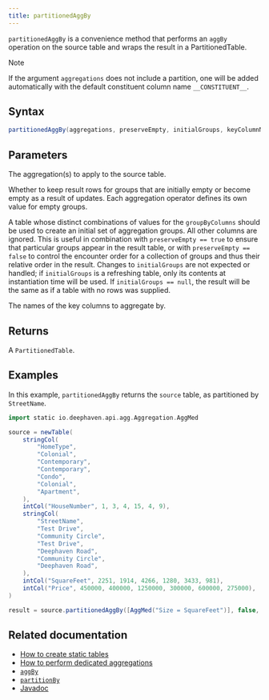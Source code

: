 ```yaml
---
title: partitionedAggBy
---
```


`partitionedAggBy` is a convenience method that performs an `aggBy` operation on the source table and wraps the result in a PartitionedTable.

> [!NOTE]
> If the argument `aggregations` does not include a partition, one will be added automatically with the default constituent column name `__CONSTITUENT__`.

## Syntax

```groovy syntax
partitionedAggBy(aggregations, preserveEmpty, initialGroups, keyColumnNames...)
```

## Parameters

<ParamTable>
<Param name="aggregations" type="Collection<? extends Aggregation>">

The aggregation(s) to apply to the source table.

</Param>
<Param name="preserveEmpty" type="boolean">

Whether to keep result rows for groups that are initially empty or become empty as a result of updates. Each aggregation operator defines its own value for empty groups.

</Param>
<Param name="initialGroups" type="Table">

A table whose distinct combinations of values for the `groupByColumns` should be used to create an initial set of aggregation groups. All other columns are ignored.
This is useful in combination with `preserveEmpty == true` to ensure that particular groups appear in the result table, or with `preserveEmpty == false` to control the encounter order for a collection of groups and thus their relative order in the result.
Changes to `initialGroups` are not expected or handled; if `initialGroups` is a refreshing table, only its contents at instantiation time will be used. If `initialGroups == null`, the result will be the same as if a table with no rows was supplied.

</Param>
<Param name="keyColumnNames" type="String...">

The names of the key columns to aggregate by.

</Param>
</ParamTable>

## Returns

A `PartitionedTable`.

## Examples

In this example, `partitionedAggBy` returns the `source` table, as partitioned by `StreetName`.

```groovy order=source
import static io.deephaven.api.agg.Aggregation.AggMed

source = newTable(
    stringCol(
        "HomeType",
        "Colonial",
        "Contemporary",
        "Contemporary",
        "Condo",
        "Colonial",
        "Apartment",
    ),
    intCol("HouseNumber", 1, 3, 4, 15, 4, 9),
    stringCol(
        "StreetName",
        "Test Drive",
        "Community Circle",
        "Test Drive",
        "Deephaven Road",
        "Community Circle",
        "Deephaven Road",
    ),
    intCol("SquareFeet", 2251, 1914, 4266, 1280, 3433, 981),
    intCol("Price", 450000, 400000, 1250000, 300000, 600000, 275000),
)

result = source.partitionedAggBy([AggMed("Size = SquareFeet")], false, source, "StreetName")
```

## Related documentation

- [How to create static tables](../../../how-to-guides/new-and-empty-table.md)
- [How to perform dedicated aggregations](../../../how-to-guides/dedicated-aggregations.md)
- [`aggBy`](./aggBy.md)
- [`partitionBy`](./partitionBy.md)
- [Javadoc](https://deephaven.io/core/javadoc/io/deephaven/engine/table/Table.html#partitionedAggBy(java.util.Collection,boolean,io.deephaven.engine.table.Table,java.lang.String...))
